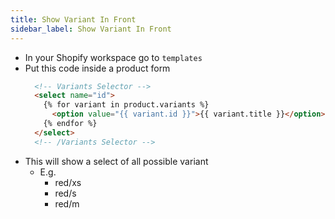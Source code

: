```yaml
---
title: Show Variant In Front
sidebar_label: Show Variant In Front
---
```


* In your Shopify workspace go to `templates`
* Put this code inside a product form
  ```html
    <!-- Variants Selector -->
    <select name="id">
      {% for variant in product.variants %}
        <option value="{{ variant.id }}">{{ variant.title }}</option>
      {% endfor %}
    </select>
    <!-- /Variants Selector -->
  ```
* This will show a select of all possible variant
  - E.g. 
    - red/xs
    - red/s
    - red/m